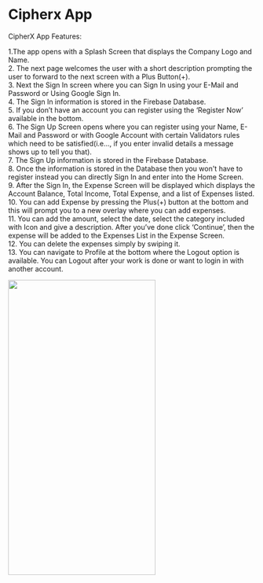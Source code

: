 # Cipherx App

CipherX App Features:

1.The app opens with a Splash Screen that displays the Company Logo and Name.   
2. The next page welcomes the user with a short description prompting the user to forward to the next screen with a Plus Button(+).    
3. Next the Sign In screen where you can Sign In using your E-Mail and Password or Using Google Sign In.    
4. The Sign In information is stored in the Firebase Database.   
5. If you don’t have an account you can register using the ‘Register Now’ available in the bottom.    
6. The Sign Up Screen opens where you can register using your Name, E-Mail and Password or with Google Account with certain Validators rules which need to be satisfied(i.e…, if you enter invalid details a message shows up to tell you that).   
7. The Sign Up information is stored in the Firebase Database.   
8. Once the information is stored in the Database then you won't have to register instead you can directly Sign In and enter into the Home Screen.   
9. After the Sign In, the Expense Screen will be displayed which displays the Account Balance, Total Income, Total Expense, and  a list of Expenses listed.  
10. You can add Expense by pressing the Plus(+) button at the bottom and this will prompt you to a new overlay where you can add expenses.  
11. You can add the amount, select the date, select the category included with Icon and give a description. After you’ve done click ‘Continue’, then the expense will be added to the Expenses List in the Expense Screen.  
12. You can delete the expenses simply by swiping it.  
13. You can navigate to Profile at the bottom where the Logout option is available. You can Logout after your work is done or want to login in with another account.   

<img src="https://github.com/suraajm21/CipherSchools-Flutter-Assignment/assets/96039244/814cc1ad-4265-46e8-b3f1-446e96b0aa66" width=300 height=600> 




